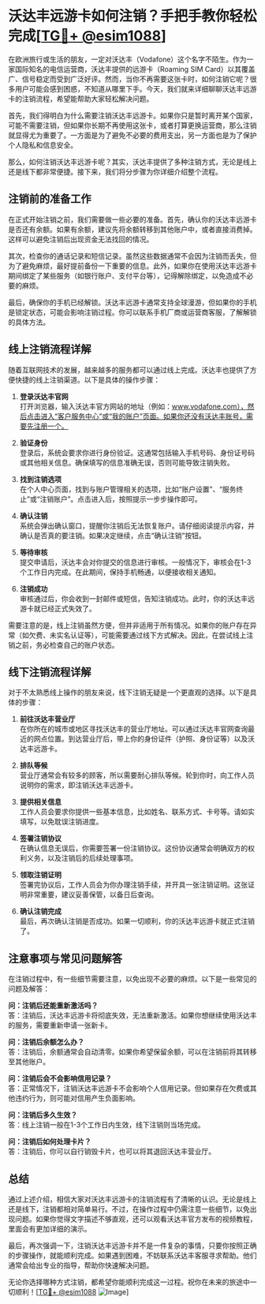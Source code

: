 # 沃达丰远游卡如何注销？手把手教你轻松完成[[TG💪+ @esim1088](https://t.me/s/esim1088)]

在欧洲旅行或生活的朋友，一定对沃达丰（Vodafone）这个名字不陌生。作为一家国际知名的电信运营商，沃达丰提供的远游卡（Roaming SIM Card）以其覆盖广、信号稳定而受到广泛好评。然而，当你不再需要这张卡时，如何注销它呢？很多用户可能会感到困惑，不知道从哪里下手。今天，我们就来详细聊聊沃达丰远游卡的注销流程，希望能帮助大家轻松解决问题。

首先，我们得明白为什么需要注销沃达丰远游卡。如果你只是暂时离开某个国家，可能不需要注销，但如果你长期不再使用这张卡，或者打算更换运营商，那么注销就显得尤为重要了。一方面是为了避免不必要的费用支出，另一方面也是为了保护个人隐私和信息安全。

那么，如何注销沃达丰远游卡呢？其实，沃达丰提供了多种注销方式，无论是线上还是线下都非常便捷。接下来，我们将分步骤为你详细介绍整个流程。

## 注销前的准备工作

在正式开始注销之前，我们需要做一些必要的准备。首先，确认你的沃达丰远游卡是否还有余额。如果有余额，建议先将余额转移到其他账户中，或者直接消费掉。这样可以避免注销后出现资金无法找回的情况。

其次，检查你的通话记录和短信记录。虽然这些数据通常不会因为注销而丢失，但为了避免麻烦，最好提前备份一下重要的信息。此外，如果你在使用沃达丰远游卡期间绑定了某些服务（如银行账户、支付平台等），记得解除绑定，以免造成不必要的麻烦。

最后，确保你的手机已经解锁。沃达丰远游卡通常支持全球漫游，但如果你的手机是锁定状态，可能会影响注销过程。你可以联系手机厂商或运营商客服，了解解锁的具体方法。

## 线上注销流程详解

随着互联网技术的发展，越来越多的服务都可以通过线上完成。沃达丰也提供了方便快捷的线上注销渠道。以下是具体的操作步骤：

1. **登录沃达丰官网**  
   打开浏览器，输入沃达丰官方网站的地址（例如：www.vodafone.com），然后点击进入“客户服务中心”或“我的账户”页面。如果你还没有沃达丰账号，需要先注册一个。

2. **验证身份**  
   登录后，系统会要求你进行身份验证。这通常包括输入手机号码、身份证号码或其他相关信息。确保填写的信息准确无误，否则可能导致注销失败。

3. **找到注销选项**  
   在个人中心页面，找到与账户管理相关的选项，比如“账户设置”、“服务终止”或“注销账户”。点击进入后，按照提示一步步操作即可。

4. **确认注销**  
   系统会弹出确认窗口，提醒你注销后无法恢复账户。请仔细阅读提示内容，并确认是否真的要注销。如果决定继续，点击“确认注销”按钮。

5. **等待审核**  
   提交申请后，沃达丰会对你提交的信息进行审核。一般情况下，审核会在1-3个工作日内完成。在此期间，保持手机畅通，以便接收相关通知。

6. **注销成功**  
   审核通过后，你会收到一封邮件或短信，告知注销成功。此时，你的沃达丰远游卡就已经正式失效了。

需要注意的是，线上注销虽然方便，但并非适用于所有情况。如果你的账户存在异常（如欠费、未实名认证等），可能需要通过线下方式解决。因此，在尝试线上注销之前，务必检查自己的账户状态。

## 线下注销流程详解

对于不太熟悉线上操作的朋友来说，线下注销无疑是一个更直观的选择。以下是具体的步骤：

1. **前往沃达丰营业厅**  
   在你所在的城市或地区寻找沃达丰的营业厅地址。可以通过沃达丰官网查询最近的网点位置。到达营业厅后，带上你的身份证件（护照、身份证等）以及沃达丰远游卡。

2. **排队等候**  
   营业厅通常会有较多的顾客，所以需要耐心排队等候。轮到你时，向工作人员说明你的需求，即注销沃达丰远游卡。

3. **提供相关信息**  
   工作人员会要求你提供一些基本信息，比如姓名、联系方式、卡号等。请如实填写，以免耽误注销进度。

4. **签署注销协议**  
   在确认信息无误后，你需要签署一份注销协议。这份协议通常会明确双方的权利义务，以及注销后的后续处理事项。

5. **领取注销证明**  
   签署完协议后，工作人员会为你办理注销手续，并开具一张注销证明。这张证明非常重要，建议妥善保管，以备日后查询。

6. **确认注销完成**  
   最后，再次确认注销是否成功。如果一切顺利，你的沃达丰远游卡就正式注销了。

## 注意事项与常见问题解答

在注销过程中，有一些细节需要注意，以免出现不必要的麻烦。以下是一些常见的问题及解答：

**问：注销后还能重新激活吗？**  
答：注销后，沃达丰远游卡将彻底失效，无法重新激活。如果你想继续使用沃达丰的服务，需要重新申请一张新卡。

**问：注销后余额怎么办？**  
答：注销后，余额通常会自动清零。如果你希望保留余额，可以在注销前将其转移至其他账户。

**问：注销后会不会影响信用记录？**  
答：正常情况下，注销沃达丰远游卡不会影响个人信用记录。但如果存在欠费或其他违约行为，则可能对信用产生负面影响。

**问：注销后多久生效？**  
答：线上注销一般在1-3个工作日内生效，线下注销则当场完成。

**问：注销后如何处理卡片？**  
答：注销后，你可以自行销毁卡片，也可以将其退回沃达丰营业厅。

## 总结

通过上述介绍，相信大家对沃达丰远游卡的注销流程有了清晰的认识。无论是线上还是线下，注销都相对简单易行。不过，在操作过程中仍需注意一些细节，以免出现问题。如果你觉得文字描述不够直观，还可以观看沃达丰官方发布的视频教程，里面会有更加详细的演示。

最后，再次强调一下，注销沃达丰远游卡并不是一件复杂的事情，只要你按照正确的步骤操作，就能顺利完成。如果遇到困难，不妨联系沃达丰客服寻求帮助。他们通常会给出专业的指导，帮助你快速解决问题。

无论你选择哪种方式注销，都希望你能顺利完成这一过程。祝你在未来的旅途中一切顺利！[[TG💪+ @esim1088](https://t.me/s/esim1088) ![Image](https://i.postimg.cc/4NQfJmqS/Snipaste-2025-05-13-00-14-12.png)]